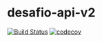 # desafio-api-v2

[![Build Status](https://travis-ci.org/RodrigoRP/desafio-api-v2.svg?branch=master)](https://travis-ci.org/RodrigoRP/desafio-api-v2)
[![codecov](https://codecov.io/gh/RodrigoRP/desafio-api-v2/branch/master/graph/badge.svg)](https://codecov.io/gh/RodrigoRP/desafio-api-v2)

